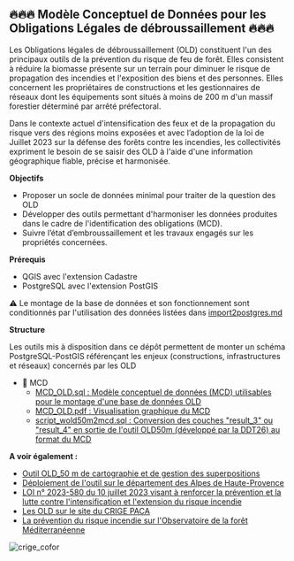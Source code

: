 ## 🔥🔥🔥 Modèle Conceptuel de Données pour les Obligations Légales de débroussaillement 🔥🔥🔥

Les Obligations légales de débroussaillement (OLD) constituent l'un des principaux outils de la prévention du risque de feu de forêt. 
Elles consistent à réduire la biomasse présente sur un terrain pour diminuer le risque de propagation des incendies et l'exposition des biens et des personnes. Elles concernent les propriétaires de constructions et les gestionnaires de réseaux dont les équipements sont situés à moins de 200 m d'un massif forestier déterminé par arrêté préfectoral.   

Dans le contexte actuel d'intensification des feux et de la propagation du risque vers des régions moins exposées et avec l’adoption de la loi de Juillet 2023 sur la défense des forêts contre les incendies, les collectivités expriment le besoin de se saisir des OLD à l'aide d'une information géographique fiable, précise et harmonisée.   

**Objectifs**

* Proposer un socle de données minimal pour traiter de la question des OLD 
* Développer des outils permettant d'harmoniser les données produites dans le cadre de l'identification des obligations (MCD). 
* Suivre l’état d’embroussaillement et les travaux engagés sur les propriétés concernées.

**Prérequis**

* QGIS avec l'extension Cadastre
* PostgreSQL avec l'extension PostGIS 

⚠️ Le montage de la base de données et son fonctionnement sont conditionnés par l'utilisation des données listées dans [import2postgres.md](https://github.com/CRIGE-PACA-lab/OLD_crige/blob/main/readme.md)

**Structure**

Les outils mis à disposition dans ce dépôt permettent de monter un schéma PostgreSQL-PostGIS référençant les enjeux (constructions, infrastructures et réseaux) concernés par les OLD 
 
* 📂 MCD 
	* [MCD_OLD.sql : Modèle conceptuel de données (MCD) utilisables pour le montage d'une base de données OLD](https://github.com/CRIGE-PACA-lab/OLD_PACA_CRIGE_CommunesForestieres/blob/main/MCD/MCD_OLD.sql)
	* [MCD_OLD.pdf : Visualisation graphique du MCD](https://github.com/CRIGE-PACA-lab/OLD_PACA_CRIGE_CommunesForestieres/blob/main/MCD/MCD_OLD.pdf)
	* [script_wold50m2mcd.sql : Conversion des couches "result_3" ou "result_4" en sortie de l'outil OLD50m (développé par la DDT26) au format du MCD](https://github.com/CRIGE-PACA-lab/OLD_PACA_CRIGE_CommunesForestieres/blob/main/MCD/script_wold50m2mcd.sql)

**A voir également :**

* [Outil OLD_50 m de cartographie et de gestion des superpositions](https://gitlab-forge.din.developpement-durable.gouv.fr/pub/dd/ddt-26-public/old50m)
* [Déploiement de l'outil sur le département des Alpes de Haute-Provence](https://lizmap.crige-paca.org/index.php/view/map?repository=projetold&project=old_04) 
* [LOI n° 2023-580 du 10 juillet 2023 visant à renforcer la prévention et la lutte contre l'intensification et l'extension du risque incendie](https://www.legifrance.gouv.fr/jorf/id/JORFTEXT000047805414)
* [Les OLD sur le site du CRIGE PACA](https://www.crige-paca.org/projet/obligations-legales-de-debroussaillement/#presentation)
* [La prévention du risque incendie sur l'Observatoire de la forêt Méditerranéenne](https://www.ofme.org/textes.php3?IDRub=18&IDS=84)




![crige_cofor](https://www.crige-paca.org/wp-content/uploads/2025/02/logo_crige_cofor.png)

